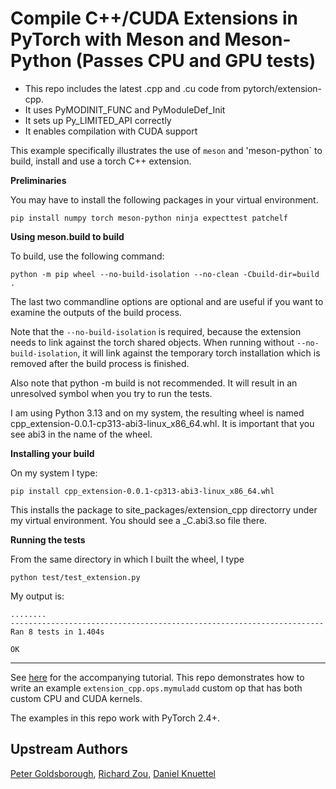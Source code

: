 # Compile C++/CUDA Extensions in PyTorch with Meson and Meson-Python (Passes CPU and GPU tests)

- This repo includes the latest .cpp and .cu code from pytorch/extension-cpp.
- It uses PyMODINIT_FUNC and PyModuleDef_Init
- It sets up Py_LIMITED_API correctly
- It enables compilation with CUDA support

This example specifically illustrates the use of `meson` and 'meson-python` to build, install and use a torch C++ extension.

**Preliminaries**

You may have to install the following packages in your virtual environment.

```
pip install numpy torch meson-python ninja expecttest patchelf
```

**Using meson.build to build**

To build, use the following command:

```
python -m pip wheel --no-build-isolation --no-clean -Cbuild-dir=build .
```

The last two commandline options are optional and are useful if you want to examine the outputs of the build process.

Note that the `--no-build-isolation` is required, because the extension needs to link against
the torch shared objects. When running without `--no-build-isolation`, it will link against the
temporary torch installation which is removed after the build process is finished.

Also note that python -m build is not recommended. It will result in an unresolved symbol when you try to run the tests.

I am using Python 3.13 and on my system, the resulting wheel is named cpp_extension-0.0.1-cp313-abi3-linux_x86_64.whl.
It is important that you see abi3 in the name of the wheel.

**Installing your build**

On my system I type:

```
pip install cpp_extension-0.0.1-cp313-abi3-linux_x86_64.whl
```

This installs the package to site_packages/extension_cpp directorry under my virtual environment. You should see a
_C.abi3.so file there.

**Running the tests**

From the same directory in which I built the wheel, I type

```
python test/test_extension.py
```

My output is:
```
........
----------------------------------------------------------------------
Ran 8 tests in 1.404s

OK
```

___

See [here](https://pytorch.org/tutorials/advanced/cpp_custom_ops.html) for the accompanying tutorial.
This repo demonstrates how to write an example `extension_cpp.ops.mymuladd`
custom op that has both custom CPU and CUDA kernels.

The examples in this repo work with PyTorch 2.4+.

## Upstream Authors

[Peter Goldsborough](https://github.com/goldsborough), [Richard Zou](https://github.com/zou3519),
[Daniel Knuettel](https://github.com/daknuett)
